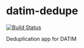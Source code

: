 # datim-dedupe
[![Build Status](https://travis-ci.org/dhis2/datim-dedupe.svg)](https://travis-ci.org/dhis2/datim-dedupe)

Deduplication app for DATIM
